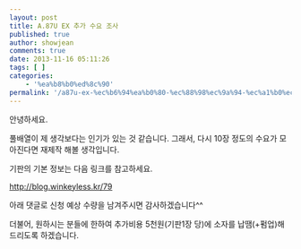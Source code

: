 ```yaml
---
layout: post
title: A.87U EX 추가 수요 조사
published: true
author: showjean
comments: true
date: 2013-11-16 05:11:26
tags: [ ]
categories:
    - '%ea%b8%b0%ed%8c%90'
permalink: '/a87u-ex-%ec%b6%94%ea%b0%80-%ec%88%98%ec%9a%94-%ec%a1%b0%ec%82%ac'
---
```

안녕하세요.



풀배열이 제 생각보다는 인기가&nbsp;있는 것 같습니다. 그래서, 다시 10장 정도의 수요가 모아진다면 재제작 해볼 생각입니다.



기판의 기본 정보는 다음 링크를 참고하세요.&nbsp;

http://blog.winkeyless.kr/79



아래 댓글로 신청 예상 수량을 남겨주시면 감사하겠습니다^^



더불어, 원하시는 분들에 한하여 추가비용 5천원(기판1장 당)에&nbsp;소자를 납땜(+펌업)해 드리도록 하겠습니다.